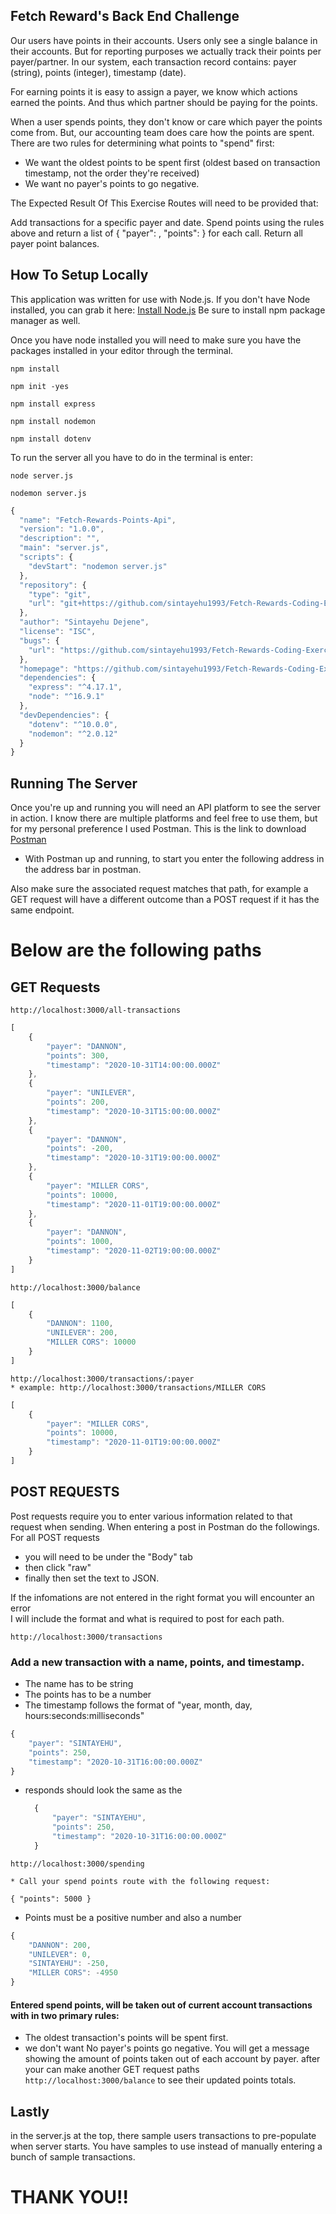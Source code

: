 ## Fetch Reward's Back End Challenge
Our users have points in their accounts. Users only see a single balance in their accounts. 
But for reporting purposes we actually track their points per payer/partner. 
In our system, each transaction record contains: payer (string), points (integer), timestamp (date).

For earning points it is easy to assign a payer, we know which actions earned the points. 
And thus which partner should be paying for the points.

When a user spends points, they don't know or care which payer the points come from. But, 
our accounting team does care how the points are spent. There are two rules for determining 
what points to "spend" first:
* We want the oldest points to be spent first (oldest based on transaction timestamp, not the order they're received)
* We want no payer's points to go negative.


The Expected Result Of This Exercise
Routes will need to be provided that:

Add transactions for a specific payer and date.
Spend points using the rules above and return a list of { "payer": , "points": } for each call.
Return all payer point balances.

## How To Setup Locally
This application was written for use with Node.js. If you don't have Node installed, you can 
grab it here:
[Install Node.js](https://nodejs.org/en/download/) Be sure to install npm package manager as well.

Once you have node installed you will need to make sure you have the packages installed in your editor through the terminal.

```
npm install
```
```
npm init -yes
```
```
npm install express
```
```
npm install nodemon
```
```
npm install dotenv
```

To run the server all you have to do in the terminal is enter:

```
node server.js 
```
```
nodemon server.js
```

```javascript
{
  "name": "Fetch-Rewards-Points-Api",
  "version": "1.0.0",
  "description": "",
  "main": "server.js",
  "scripts": {
    "devStart": "nodemon server.js"
  },
  "repository": {
    "type": "git",
    "url": "git+https://github.com/sintayehu1993/Fetch-Rewards-Coding-Exercise.git"
  },
  "author": "Sintayehu Dejene",
  "license": "ISC",
  "bugs": {
    "url": "https://github.com/sintayehu1993/Fetch-Rewards-Coding-Exercise/issues"
  },
  "homepage": "https://github.com/sintayehu1993/Fetch-Rewards-Coding-Exercise#readme",
  "dependencies": {
    "express": "^4.17.1",
    "node": "^16.9.1"
  },
  "devDependencies": {
    "dotenv": "^10.0.0",
    "nodemon": "^2.0.12"
  }
}

```

## Running The Server

Once you're up and running you will need an API platform to see the server in action. I know there are multiple platforms and feel free to use them, but for my personal preference I used Postman. This is the link to download [Postman](https://www.postman.com/downloads/)

* With Postman up and running, to start you enter the following address in the address bar in postman.

Also make sure the associated request matches that path, for example a GET request will have a different outcome than a POST request if it has the same endpoint.

# Below are the following paths 
## GET Requests 

```
http://localhost:3000/all-transactions
```
```javascript
[
    {
        "payer": "DANNON",
        "points": 300,
        "timestamp": "2020-10-31T14:00:00.000Z"
    },
    {
        "payer": "UNILEVER",
        "points": 200,
        "timestamp": "2020-10-31T15:00:00.000Z"
    },
    {
        "payer": "DANNON",
        "points": -200,
        "timestamp": "2020-10-31T19:00:00.000Z"
    },
    {
        "payer": "MILLER CORS",
        "points": 10000,
        "timestamp": "2020-11-01T19:00:00.000Z"
    },
    {
        "payer": "DANNON",
        "points": 1000,
        "timestamp": "2020-11-02T19:00:00.000Z"
    }
]
```

```
http://localhost:3000/balance
```

```javascript
[
    {
        "DANNON": 1100,
        "UNILEVER": 200,
        "MILLER CORS": 10000
    }
]
```
```
http://localhost:3000/transactions/:payer
* example: http://localhost:3000/transactions/MILLER CORS
```

```javascript
[
    {
        "payer": "MILLER CORS",
        "points": 10000,
        "timestamp": "2020-11-01T19:00:00.000Z"
    }
]
```

## POST REQUESTS

Post requests require you to enter various information related to that request when sending.
When entering a post in Postman do the followings. 
For all POST requests 
* you will need to be under the "Body" tab 
* then click "raw"
* finally then set the text to JSON.

If the infomations are not entered in the right format you will encounter an error  
I will include the format and what is required to post for each path.

```
http://localhost:3000/transactions
```

### Add a new transaction with a name, points, and timestamp.
* The name has to be string
* The points has to be a number
* The timestamp follows the format of "year, month, day, hours:seconds:milliseconds"
```javascript
{
    "payer": "SINTAYEHU",
    "points": 250,
    "timestamp": "2020-10-31T16:00:00.000Z"
}
```
* responds should look the same as the
  
  ```javascript 
    {
        "payer": "SINTAYEHU",
        "points": 250,
        "timestamp": "2020-10-31T16:00:00.000Z"
    }


```
http://localhost:3000/spending

* Call your spend points route with the following request: 

{ "points": 5000 }

```
* Points must be a positive number and also a number 
```javascript
{
    "DANNON": 200,
    "UNILEVER": 0,
    "SINTAYEHU": -250,
    "MILLER CORS": -4950
}
```

#### Entered spend points, will be taken out of current account transactions  with in two primary rules:

* The oldest transaction's points will be spent first.
* we don't want No payer's points go negative. You will get a message showing the amount of points taken out of each account by payer. after your can make another GET request paths ``` http://localhost:3000/balance ``` to see their updated points totals.


## Lastly 
in the server.js at the  top, there sample users transactions to pre-populate when server starts. 
You have samples to use instead of manually entering a bunch of sample transactions. 

# THANK YOU!!
